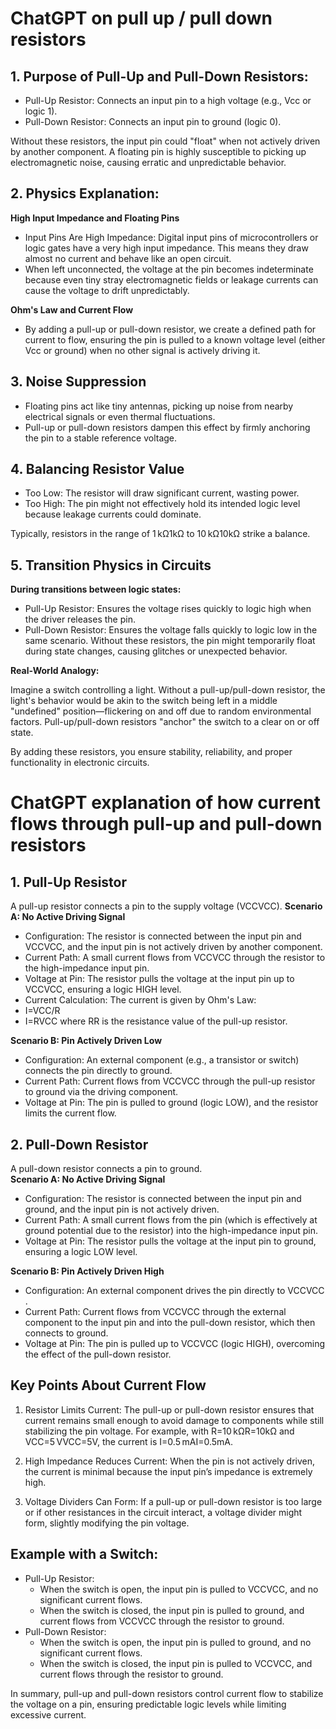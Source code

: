 # ChatGPT on pull up / pull down resistors

## 1. Purpose of Pull-Up and Pull-Down Resistors:

   - Pull-Up Resistor: Connects an input pin to a high voltage (e.g., Vcc or logic 1).
   - Pull-Down Resistor: Connects an input pin to ground (logic 0).

Without these resistors, the input pin could "float" when not actively driven by another component. A floating pin is highly susceptible to picking up electromagnetic noise, causing erratic and unpredictable behavior.

## 2. Physics Explanation:             
**High Input Impedance and Floating Pins**

  - Input Pins Are High Impedance: Digital input pins of microcontrollers or logic gates have a very high input impedance. This means they draw almost no current and behave like an open circuit.
  - When left unconnected, the voltage at the pin becomes indeterminate because even tiny stray electromagnetic fields or leakage currents can cause the voltage to drift unpredictably.

**Ohm's Law and Current Flow**

  - By adding a pull-up or pull-down resistor, we create a defined path for current to flow, ensuring the pin is pulled to a known voltage level (either Vcc or ground) when no other signal is actively driving it.

## 3. Noise Suppression

  - Floating pins act like tiny antennas, picking up noise from nearby electrical signals or even thermal fluctuations.
  - Pull-up or pull-down resistors dampen this effect by firmly anchoring the pin to a stable reference voltage.

## 4. Balancing Resistor Value

  - Too Low: The resistor will draw significant current, wasting power.
  - Too High: The pin might not effectively hold its intended logic level because leakage currents could dominate.           

Typically, resistors in the range of 1 kΩ1kΩ to 10 kΩ10kΩ strike a balance.

## 5. Transition Physics in Circuits

**During transitions between logic states:**

  - Pull-Up Resistor: Ensures the voltage rises quickly to logic high when the driver releases the pin.
  - Pull-Down Resistor: Ensures the voltage falls quickly to logic low in the same scenario. Without these resistors, the pin might temporarily float during state changes, causing glitches or unexpected behavior.

**Real-World Analogy:**

Imagine a switch controlling a light. Without a pull-up/pull-down resistor, the light's behavior would be akin to the switch being left in a middle "undefined" position—flickering on and off due to random environmental factors. Pull-up/pull-down resistors "anchor" the switch to a clear on or off state.

By adding these resistors, you ensure stability, reliability, and proper functionality in electronic circuits.

# ChatGPT explanation of how current flows through pull-up and pull-down resistors

## 1. Pull-Up Resistor

A pull-up resistor connects a pin to the supply voltage (VCCVCC​).
**Scenario A: No Active Driving Signal**

- Configuration: The resistor is connected between the input pin and VCCVCC​, and the input pin is not actively driven by another component.
- Current Path: A small current flows from VCCVCC​ through the resistor to the high-impedance input pin.
- Voltage at Pin: The resistor pulls the voltage at the input pin up to VCCVCC​, ensuring a logic HIGH level.
- Current Calculation: The current is given by Ohm's Law:
- I=VCC/R
- I=RVCC​​ where RR is the resistance value of the pull-up resistor.

**Scenario B: Pin Actively Driven Low**

- Configuration: An external component (e.g., a transistor or switch) connects the pin directly to ground.
- Current Path: Current flows from VCCVCC​ through the pull-up resistor to ground via the driving component.
- Voltage at Pin: The pin is pulled to ground (logic LOW), and the resistor limits the current flow.

## 2. Pull-Down Resistor

A pull-down resistor connects a pin to ground.                     
**Scenario A: No Active Driving Signal**

- Configuration: The resistor is connected between the input pin and ground, and the input pin is not actively driven.
- Current Path: A small current flows from the pin (which is effectively at ground potential due to the resistor) into the high-impedance input pin.
- Voltage at Pin: The resistor pulls the voltage at the input pin to ground, ensuring a logic LOW level.

**Scenario B: Pin Actively Driven High**                         

- Configuration: An external component drives the pin directly to VCCVCC​.
- Current Path: Current flows from VCCVCC​ through the external component to the input pin and into the pull-down resistor, which then connects to ground.
- Voltage at Pin: The pin is pulled up to VCCVCC​ (logic HIGH), overcoming the effect of the pull-down resistor.

## Key Points About Current Flow

1. Resistor Limits Current: The pull-up or pull-down resistor ensures that current remains small enough to avoid damage to components while still stabilizing the pin voltage.
  For example, with R=10 kΩR=10kΩ and VCC=5 VVCC​=5V, the current is I=0.5 mAI=0.5mA.

2. High Impedance Reduces Current: When the pin is not actively driven, the current is minimal because the input pin’s impedance is extremely high.

3. Voltage Dividers Can Form: If a pull-up or pull-down resistor is too large or if other resistances in the circuit interact, a voltage divider might form, slightly modifying the pin voltage.

## Example with a Switch:

- Pull-Up Resistor:
  - When the switch is open, the input pin is pulled to VCCVCC​, and no significant current flows.
  - When the switch is closed, the input pin is pulled to ground, and current flows from VCCVCC​ through the resistor to ground.
- Pull-Down Resistor:
  - When the switch is open, the input pin is pulled to ground, and no significant current flows.
  - When the switch is closed, the input pin is pulled to VCCVCC​, and current flows through the resistor to ground.

In summary, pull-up and pull-down resistors control current flow to stabilize the voltage on a pin, ensuring predictable logic levels while limiting excessive current.
